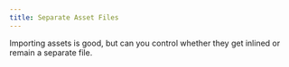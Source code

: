 ```yaml
---
title: Separate Asset Files
---
```


Importing assets is good, but can you control whether they get inlined or remain a separate file.
